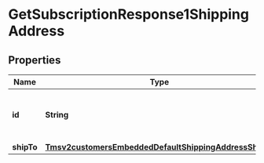 
# GetSubscriptionResponse1ShippingAddress

## Properties
Name | Type | Description | Notes
------------ | ------------- | ------------- | -------------
**id** | **String** | The Id of the Shipping Address Token. |  [optional]
**shipTo** | [**Tmsv2customersEmbeddedDefaultShippingAddressShipTo**](Tmsv2customersEmbeddedDefaultShippingAddressShipTo.md) |  |  [optional]



